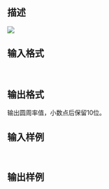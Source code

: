 ## 描述

<img border=0 src=http://60.191.162.158:8080/JudgeOnline/images/tsinghua/NO4/4_6.jpg>

## 输入格式

 

## 输出格式

输出圆周率值，小数点后保留10位。

## 输入样例

```plaintext
 
```

## 输出样例

```plaintext
 
```



 



 

